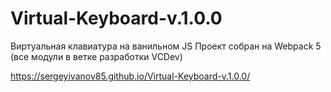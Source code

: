 # Virtual-Keyboard-v.1.0.0
Виртуальная клавиатура на ванильном JS
Проект собран на Webpack 5 (все модули в ветке разработки VCDev)

https://sergeyivanov85.github.io/Virtual-Keyboard-v.1.0.0/
